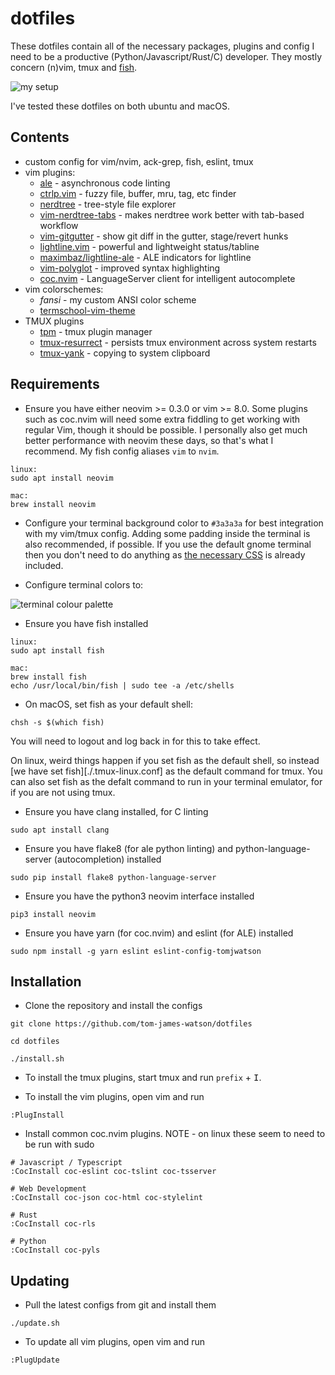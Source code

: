 # dotfiles

These dotfiles contain all of the necessary packages, plugins and config I need to be a productive (Python/Javascript/Rust/C) developer. They mostly concern (n)vim, tmux and [fish](https://fishshell.com/).

![my setup](https://raw.githubusercontent.com/tom-james-watson/dotfiles/master/screenshot.png)

I've tested these dotfiles on both ubuntu and macOS.

## Contents

- custom config for vim/nvim, ack-grep, fish, eslint, tmux
- vim plugins:
  - [ale](https://github.com/w0rp/ale) - asynchronous code linting
  - [ctrlp.vim](https://github.com/kien/ctrlp.vim) - fuzzy file, buffer, mru, tag, etc finder
  - [nerdtree](https://github.com/scrooloose/nerdtree) - tree-style file explorer
  - [vim-nerdtree-tabs](https://github.com/jistr/vim-nerdtree-tabs) - makes nerdtree work better with tab-based workflow
  - [vim-gitgutter](https://github.com/airblade/vim-gitgutter) - show git diff in the gutter, stage/revert hunks
  - [lightline.vim](https://github.com/itchyny/lightline.vim) - powerful and lightweight status/tabline
  - [maximbaz/lightline-ale](https://github.com/maximbaz/lightline-ale) - ALE indicators for lightline
  - [vim-polyglot](https://github.com/sheerun/vim-polyglot) - improved syntax highlighting
  - [coc.nvim](https://github.com/neoclide/coc.nvim) - LanguageServer client for intelligent autocomplete
- vim colorschemes:
  - *fansi* - my custom ANSI color scheme
  - [termschool-vim-theme](https://github.com/marcopaganini/termschool-vim-theme)
- TMUX plugins
  - [tpm](https://github.com/tmux-plugins/tpm) - tmux plugin manager
  - [tmux-resurrect](https://github.com/tmux-plugins/tmux-resurrect) - persists tmux environment across system restarts
  - [tmux-yank](https://github.com/tmux-plugins/tmux-yank) - copying to system clipboard

## Requirements

- Ensure you have either neovim >= 0.3.0 or vim >= 8.0. Some plugins such as coc.nvim will need some extra fiddling to get working with regular Vim, though it should be possible. I personally also get much better performance with neovim these days, so that's what I recommend. My fish config aliases `vim` to `nvim`.
```
linux:
sudo apt install neovim

mac:
brew install neovim
```

- Configure your terminal background color to `#3a3a3a` for best integration with my vim/tmux config. Adding some padding inside the terminal is also recommended, if possible. If you use the default gnome terminal then you don't need to do anything as [the necessary CSS](.config/gtk-3.0/gtk.css) is already included.

- Configure terminal colors to:

![terminal colour palette](./colors.png)

- Ensure you have fish installed
```
linux:
sudo apt install fish

mac:
brew install fish
echo /usr/local/bin/fish | sudo tee -a /etc/shells
```

- On macOS, set fish as your default shell:
```
chsh -s $(which fish)
```
You will need to logout and log back in for this to take effect.

On linux, weird things happen if you set fish as the default shell, so instead [we have set fish][./.tmux-linux.conf] as the default command for tmux. You can also set fish as the defalt command to run in your terminal emulator, for if you are not using tmux.

- Ensure you have clang installed, for C linting
```
sudo apt install clang
```

- Ensure you have flake8 (for ale python linting) and python-language-server (autocompletion) installed
```
sudo pip install flake8 python-language-server
```

- Ensure you have the python3 neovim interface installed
```
pip3 install neovim
```

- Ensure you have yarn (for coc.nvim) and eslint (for ALE) installed
```
sudo npm install -g yarn eslint eslint-config-tomjwatson
```

## Installation

- Clone the repository and install the configs
```
git clone https://github.com/tom-james-watson/dotfiles

cd dotfiles

./install.sh
```

- To install the tmux plugins, start tmux and run `prefix` + <kbd>I</kbd>.

- To install the vim plugins, open vim and run
```
:PlugInstall
```

- Install common coc.nvim plugins. NOTE - on linux these seem to need to be run with sudo
```
# Javascript / Typescript
:CocInstall coc-eslint coc-tslint coc-tsserver

# Web Development
:CocInstall coc-json coc-html coc-stylelint

# Rust
:CocInstall coc-rls

# Python
:CocInstall coc-pyls
```

## Updating

- Pull the latest configs from git and install them

```
./update.sh
```

- To update all vim plugins, open vim and run

```
:PlugUpdate
```
